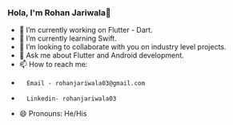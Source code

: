 ### Hola, I'm Rohan Jariwala👋

- 🔭 I’m currently working on Flutter - Dart.
- 🌱 I’m currently learning Swift.
- 👯 I’m looking to collaborate with you on industry level projects.
- 💬 Ask me about Flutter and Android development.
- 📫 How to reach me: 
-       Email - rohanjariwala03@gmail.com
-       Linkedin- rohanjariwala03
             
- 😄 Pronouns: He/His
